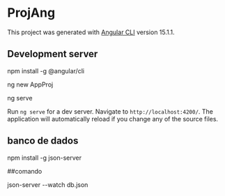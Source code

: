 # ProjAng

This project was generated with [Angular CLI](https://github.com/angular/angular-cli) version 15.1.1.

## Development server

<p>npm install -g @angular/cli<p/>
<p> ng new AppProj<p/>
<p> ng serve<p/>

Run `ng serve` for a dev server. Navigate to `http://localhost:4200/`. The application will automatically reload if you change any of the source files.

## banco de dados 
npm install -g json-server

##comando

json-server --watch db.json  
